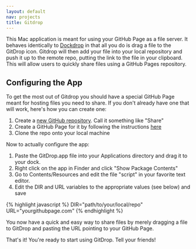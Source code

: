 ```yaml
---
layout: default
nav: projects
title: Gitdrop
---
```


This Mac application is meant for using your GitHub Page as a file
server. It
behaves identically to [Dockdrop](http://dockdropx.com/) in that all you
do is
drag a file to the GitDrop icon. Gitdrop will then add your file into
your
local repository and push it up to the remote repo, putting the link to
the
file in your clipboard. This will allow users to quickly share files
using a
GitHub Pages repository.

## Configuring the App

To get the most out of Gitdrop you should have a special GitHub Page
meant for
hosting files you need to share. If you don't already have one that will
work,
here's how you can create one:

1. Create a [new GitHub repository](https://github.com/new). Call it
   something like "Share"
2. Create a GitHub Page for it by following the instructions
   [here](http://help.github.com/pages/)
3. Clone the repo onto your local machine

Now to actually configure the app:

1. Paste the GitDrop.app file into your Applications directory and
   drag it to your dock.
2. Right click on the app in Finder and click "Show Package Contents"
3. Go to Contents/Resources and edit the file "script" in your
   favorite text editor.
4. Edit the DIR and URL variables to the appropriate values (see
   below) and save
   
{% highlight javascript %}
DIR="path/to/your/local/repo"
URL="yourgithubpage.com"
{% endhighlight %}

You now have a quick and easy way to share files by merely dragging a
file to
GitDrop and pasting the URL pointing to your GitHub Page.

That's it! You're ready to start using GitDrop. Tell your friends!

